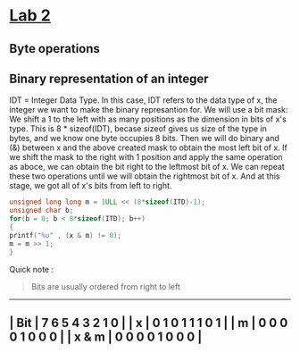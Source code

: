 # [Lab 2](https://github.com/Mihaaai/laborator-pp/blob/master/labs/Lab2.docx)
## Byte operations

## Binary representation of an integer

IDT = Integer Data Type. In this case, IDT refers to the data type of x, the integer we want to make the binary represantion for.
We will use a bit mask:
	We shift a 1 to the left with as many positions as the dimension in bits of x's type.
	This is 8 * sizeof(IDT), becase sizeof gives us size of the type in bytes, and we know one byte occupies 8 bits.
Then we will do binary and (&) between x and the above created mask to obtain the most left bit of x.
If we shift the mask to the right with 1 position and apply the same operation as aboce, we can obtain the bit right to the leftmost bit of x.
We can repeat these two operations until we will obtain the rightmost bit of x. And at this stage, we got all of x's bits from left to right.

```c
unsigned long long m = 1ULL << (8*sizeof(ITD)-1);
unsigned char b;
for(b = 0; b < 8*sizeof(ITD); b++)
{
printf("%u" , (x & m) != 0);
m = m >> 1;
}
```
Quick note :
> Bits are usually ordered from right to left
---------------------------
| Bit   | 7 6 5 4 3 2 1 0 |
| x     | 0 1 0 1 1 1 0 1 |
| m     | 0 0 0 0 1 0 0 0 | 
| x & m | 0 0 0 0 1 0 0 0 |
---------------------------
